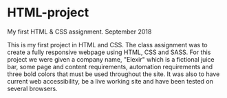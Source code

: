# HTML-project
My first HTML & CSS assignment. September 2018

This is my first project in HTML and CSS. The class assignment was to create a fully responsive webpage using HTML, CSS and SASS.
For this project we were given a company name, "Elexir" which is a fictional juice bar, some page and content requirements, automation
requirements and three bold colors that must be used throughout the site. It was also to have current web accessibility, be a live working site
and have been tested on several browsers. 
